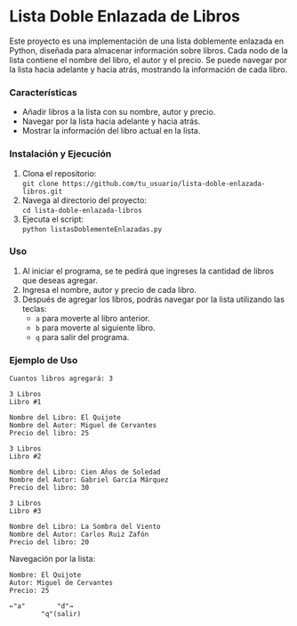 # **Lista Doble Enlazada de Libros**

Este proyecto es una implementación de una lista doblemente enlazada en Python, diseñada para almacenar información sobre libros. Cada nodo de la lista contiene el nombre del libro, el autor y el precio. Se puede navegar por la lista hacia adelante y hacia atrás, mostrando la información de cada libro.

### Características
* Añadir libros a la lista con su nombre, autor y precio.
* Navegar por la lista hacia adelante y hacia atrás.
* Mostrar la información del libro actual en la lista.

### Instalación y Ejecución

1. Clona el repositorio: \
   `git clone https://github.com/tu_usuario/lista-doble-enlazada-libros.git`
3. Navega al directorio del proyecto: \
   `cd lista-doble-enlazada-libros`
5. Ejecuta el script: \
   `python listasDoblementeEnlazadas.py`

### Uso
1. Al iniciar el programa, se te pedirá que ingreses la cantidad de libros que deseas agregar.
2. Ingresa el nombre, autor y precio de cada libro.
3. Después de agregar los libros, podrás navegar por la lista utilizando las teclas:
   * `a` para moverte al libro anterior.
   * `b` para moverte al siguiente libro.
   * `q` para salir del programa.
  
### Ejemplo de Uso
```
Cuantos libros agregará: 3

3 Libros
Libro #1

Nombre del Libro: El Quijote
Nombre del Autor: Miguel de Cervantes
Precio del libro: 25

3 Libros
Libro #2

Nombre del Libro: Cien Años de Soledad
Nombre del Autor: Gabriel García Márquez
Precio del libro: 30

3 Libros
Libro #3

Nombre del Libro: La Sombra del Viento
Nombre del Autor: Carlos Ruiz Zafón
Precio del libro: 20
```
Navegación por la lista:
```
Nombre: El Quijote
Autor: Miguel de Cervantes
Precio: 25

←"a"        "d"→
        "q"(salir)
```
